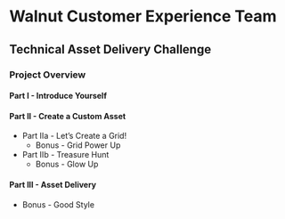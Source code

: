# Walnut Customer Experience Team
## Technical Asset Delivery Challenge
### Project Overview
#### Part I - Introduce Yourself
#### Part II - Create a Custom Asset
- Part IIa - Let’s Create a Grid!
  - Bonus - Grid Power Up
- Part IIb - Treasure Hunt
  - Bonus - Glow Up
#### Part III - Asset Delivery
- Bonus - Good Style
